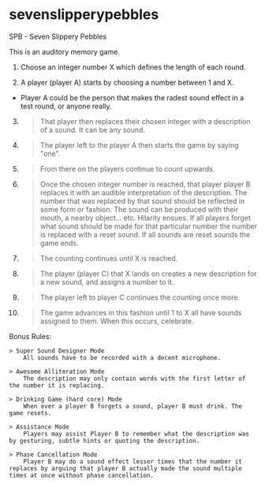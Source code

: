# sevenslipperypebbles
SPB - Seven Slippery Pebbles


This is an auditory memory game.

1) Choose an integer number X which defines the length of each round.

2) A player (player A) starts by choosing a number between 1 and X.
- Player A could be the person that makes the radest sound effect in a test round, or anyone really.

3)	> That player then replaces their chosen integer with a description of a sound. 
	> It can be any sound.

4)	> The player left to the player A then starts the game by saying "one".

5)	> From there on the players continue to count upwards. 

6)	> Once the chosen integer number is reached, that player player B replaces it with an audible interpretation of the description.
	> The number that was replaced by that sound should be reflected in some form or fashion.
	> The sound can be produced with their mouth, a nearby object... etc.
	> Hilarity ensues.
	> If all players forget what sound should be made for that particular number the number is replaced with a reset sound.
	> If all sounds are reset sounds the game ends.

7)	> The counting continues until X is reached.

8)	> The player (player C) that X lands on creates a new description for a new sound, and assigns a number to it.

9)	> The player left to player C continues the counting once more.

10) > The game advances in this fashion until 1 to X all have sounds assigned to them.
	> When this occurs, celebrate.

Bonus Rules:	

	> Super Sound Designer Mode
		All sounds have to be recorded with a decent microphone.

	> Awesome Alliteration Mode
		The description may only contain words with the first letter of the number it is replacing.

	> Drinking Game (hard core) Mode
		When ever a player B forgets a sound, player B must drink. The game resets.

	> Assistance Mode
		Players may assist Player B to remember what the description was by gesturing, subtle hints or quoting the description.

	> Phase Cancellation Mode
		Player B may do a sound effect lesser times that the number it replaces by arguing that player B actually made the sound multiple times at once without phase cancellation.